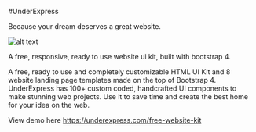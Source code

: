 #UnderExpress

Because your dream deserves a great website.

![alt text](https://underexpress.com/assets/img/ue/header_image.jpg)

A free, responsive, ready to use website ui kit, built with bootstrap 4.

A free, ready to use and completely customizable HTML UI Kit and 8 website landing page templates made on the top of Bootstrap 4. 
UnderExpress has 100+ custom coded, handcrafted UI components to make stunning web projects. 
Use it to save time and create the best home for your idea on the web.

View demo here https://underexpress.com/free-website-kit
